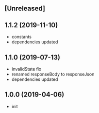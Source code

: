 ## [Unreleased]

## 1.1.2 (2019-11-10)

* constants
* dependencies updated

## 1.1.0 (2019-07-13)

* invalidState fix
* renamed responseBody to responseJson
* dependencies updated

## 1.0.0 (2019-04-06)

* init

